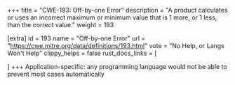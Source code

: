 +++
title = "CWE-193: Off-by-one Error"
description	= "A product calculates or uses an incorrect maximum or minimum value that is 1 more, or 1 less, than the correct value."
weight = 193

[extra]
id = 193
name = "Off-by-one Error"
url = "https://cwe.mitre.org/data/definitions/193.html"
vote = "No Help, or Langs Won't Help"
clippy_helps = false
rust_docs_links = [
	
]
+++
Application-specific: any programming language would not be able to prevent most cases automatically 
